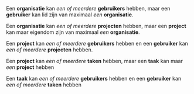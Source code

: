 Een **organisatie** kan *een of meerdere* **gebruikers** hebben, maar een **gebruiker** kan lid zijn van maximaal *een* **organisatie**.

Een **organisatie** kan *een of meerdere* **projecten** hebben, maar een **project** kan maar eigendom zijn van maximaal *een* **organisatie**.

Een **project** kan *een of meerdere* **gebruikers** hebben en een **gebruiker** kan *een of meerdere* **projecten** hebben.

Een **project** kan *een of meerdere* **taken** hebben, maar een **taak** kan maar *een* **project** hebben

Een **taak** kan *een of meerdere* **gebruikers** hebben en een **gebruiker** kan *een of meerdere* **taken** hebben